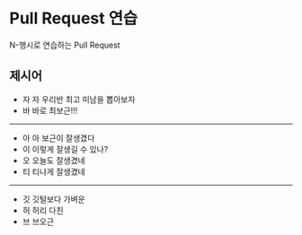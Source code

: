 # Pull Request 연습
N-행시로 연습하는 Pull Request

## 제시어
- 자 자 우리반 최고 미남을 뽑아보자 
- 바 바로 최보근!!!
---
- 아  아 보근이 잘생겼다
- 이  이렇게 잘생길 수 있나?
- 오  오늘도 잘생겼네
- 티  티나게 잘생겼네
---
- 깃 깃털보다 가벼운
- 허 허리 다친
- 브 브오근




